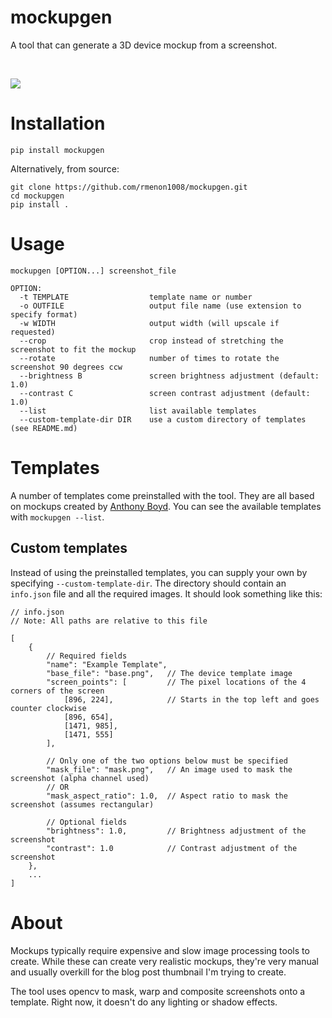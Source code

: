 # mockupgen
A tool that can generate a 3D device mockup from a screenshot.

<br>

![](https://www.rohanmenon.com/media/example.png)

# Installation
```
pip install mockupgen
```

Alternatively, from source:
```
git clone https://github.com/rmenon1008/mockupgen.git
cd mockupgen
pip install .
```

# Usage
```
mockupgen [OPTION...] screenshot_file

OPTION:
  -t TEMPLATE                  template name or number
  -o OUTFILE                   output file name (use extension to specify format)
  -w WIDTH                     output width (will upscale if requested)
  --crop                       crop instead of stretching the screenshot to fit the mockup
  --rotate                     number of times to rotate the screenshot 90 degrees ccw
  --brightness B               screen brightness adjustment (default: 1.0)
  --contrast C                 screen contrast adjustment (default: 1.0)
  --list                       list available templates
  --custom-template-dir DIR    use a custom directory of templates (see README.md)
```

# Templates
A number of templates come preinstalled with the tool. They are all based on mockups created by [Anthony Boyd](https://www.anthonyboyd.graphics/). You can see the available templates with `mockupgen --list`.

## Custom templates
Instead of using the preinstalled templates, you can supply your own by specifying `--custom-template-dir`. The directory should contain an `info.json` file and all the required images. It should look something like this:
```jsonc
// info.json
// Note: All paths are relative to this file

[
    {
        // Required fields
        "name": "Example Template",
        "base_file": "base.png",   // The device template image
        "screen_points": [         // The pixel locations of the 4 corners of the screen
            [896, 224],            // Starts in the top left and goes counter clockwise
            [896, 654],
            [1471, 985],
            [1471, 555]
        ],

        // Only one of the two options below must be specified
        "mask_file": "mask.png",   // An image used to mask the screenshot (alpha channel used)
        // OR
        "mask_aspect_ratio": 1.0,  // Aspect ratio to mask the screenshot (assumes rectangular)

        // Optional fields
        "brightness": 1.0,         // Brightness adjustment of the screenshot
        "contrast": 1.0            // Contrast adjustment of the screenshot
    },
    ...
]
```

# About
Mockups typically require expensive and slow image processing tools to create. While these can create very realistic mockups, they're very manual and usually overkill for the blog post thumbnail I'm trying to create.

The tool uses opencv to mask, warp and composite screenshots onto a template. Right now, it doesn't do any lighting or shadow effects.
